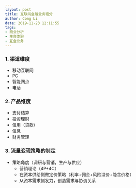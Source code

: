 ```yaml
---
layout: post
title: 互联网金融业务粗分
author: Cong Li
date: 2019-11-23 12:11:55
tags: 
- 商业分析
- 生命体验
- 互金业务
---
```

### 1. 渠道维度

  * 移动互联网
  * PC
  * 智能网点
  * 电话

### 2. 产品维度

  * 支付结算
  * 投资理财
  * 信用（贷款）
  * 信息
  * 财务管理

### 3. 流量变现策略的制定

  * 策略角度（调研与营销，生产与供应）
      * 营销理论（4P+4C）
      * 在资本供给侧做定价策略（利率+佣金+风险溢价+隐含价格）
      * 从资本需求侧发力，创造需求与协调关系